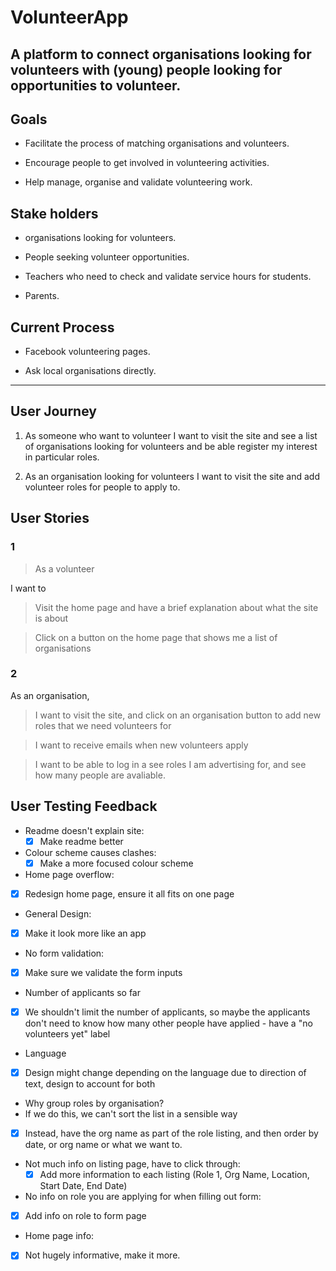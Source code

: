 # VolunteerApp

A platform to connect organisations looking for volunteers with (young) people looking for opportunities to volunteer.
---
## Goals
  * Facilitate the process of matching organisations and volunteers.

  * Encourage people to get involved in volunteering activities.

  * Help manage, organise and validate volunteering work.

## Stake holders

* organisations looking for volunteers.

* People seeking volunteer opportunities.

* Teachers who need to check and validate service hours for students.

* Parents.

## Current Process
* Facebook volunteering pages.

* Ask local organisations directly.
---
## User Journey

1. As someone who want to volunteer
I want to visit the site and see a list
of organisations looking for volunteers and be able register my interest in particular roles.

2. As  an organisation looking for volunteers I want to visit the site and add volunteer roles for people to apply to.

## User Stories

### 1

> As a volunteer

I want to

> Visit the home page and have a brief explanation about what the site is about

> Click on a button on the home page that shows me a list of organisations

### 2

As an organisation,

> I want to visit the site, and click on an organisation button to add new roles that we need volunteers for

> I want to receive emails when new volunteers apply

> I want to be able to log in a see roles I am advertising for, and see how many people are avaliable.

## User Testing Feedback

- Readme doesn't explain site:
  - [x] Make readme better

- Colour scheme causes clashes:
  - [x] Make a more focused colour scheme

- Home page overflow:
 - [x] Redesign home page, ensure it all fits on one page

- General Design:
 - [x] Make it look more like an app

- No form validation:
 - [x] Make sure we validate the form inputs

- Number of applicants so far
 - [x] We shouldn't limit the number of applicants, so maybe the applicants don't need to know how many other people have applied - have a "no volunteers yet" label

- Language
 - [x] Design might change depending on the language due to direction of text, design to account for both

- Why group roles by organisation?
 - If we do this, we can't sort the list in a sensible way
 - [x] Instead, have the org name as part of the role listing, and then order by date, or org name or what we want to.

- Not much info on listing page, have to click through:
  - [x] Add more information to each listing (Role 1, Org Name, Location, Start Date, End Date)

- No info on role you are applying for when filling out form:
 - [x] Add info on role to form page

- Home page info:
 - [x] Not hugely informative, make it more.
